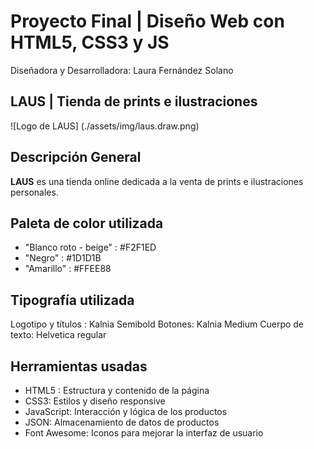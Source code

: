 # Proyecto Final | Diseño Web con HTML5, CSS3 y JS

Diseñadora y Desarrolladora: Laura Fernández Solano

## LAUS | Tienda de prints e ilustraciones
![Logo de LAUS] (./assets/img/laus.draw.png)

## Descripción General

**LAUS** es una tienda online dedicada a la venta de prints e ilustraciones personales.

## Paleta de color utilizada

- "Blanco roto - beige" : #F2F1ED
- "Negro" : #1D1D1B
- "Amarillo" : #FFEE88

## Tipografía utilizada

Logotipo y títulos : Kalnia Semibold
Botones: Kalnia Medium
Cuerpo de texto: Helvetica regular


## Herramientas usadas
- HTML5 : Estructura y contenido de la página
- CSS3: Estilos y diseño responsive
- JavaScript: Interacción y lógica de los productos
- JSON: Almacenamiento de datos de productos
- Font Awesome: Iconos para mejorar la interfaz de usuario



